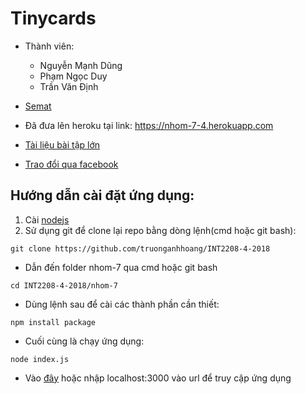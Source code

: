 # Tinycards
- Thành viên:
    - Nguyễn Mạnh Dũng
    - Phạm Ngọc Duy
    - Trần Văn Định
- [Semat](https://docs.google.com/spreadsheets/d/1NIKzBaqmc1w2dQHGoO-Rl4WlRbVnituXdchP9Lys8GM/edit?usp=sharing)

- Đã đưa lên heroku tại link: https://nhom-7-4.herokuapp.com

- [Tài liệu bài tập lớn](https://docs.google.com/document/d/1VsnzuqYDXdrzQ1ElvVkF0h-0LJa8-F4TEy6Nqhkr-V0/edit)
- [Trao đổi qua facebook](/nhom-7/workImgs)
## Hướng dẫn cài đặt ứng dụng:
1. Cài [nodejs](https://nodejs.org/en/)
1. Sử dụng git để clone lại repo bằng dòng lệnh(cmd hoặc git bash):
```
git clone https://github.com/truonganhhoang/INT2208-4-2018
```
- Dẫn đến folder nhom-7 qua cmd hoặc git bash
``` 
cd INT2208-4-2018/nhom-7
``` 
- Dùng lệnh sau để cài các thành phần cần thiết:
```
npm install package
```
- Cuối cùng là chạy ứng dụng:
``` 
node index.js
```
- Vào [đây](http://localhost:3000/home) hoặc nhập localhost:3000 vào url để truy cập ứng dụng